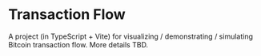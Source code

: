 # Transaction Flow

A project (in TypeScript + Vite) for visualizing / demonstrating / simulating Bitcoin transaction flow. More details TBD.

